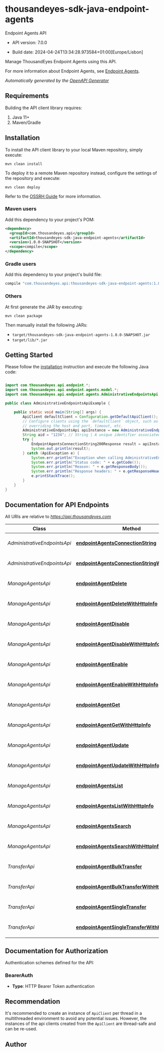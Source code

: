 # thousandeyes-sdk-java-endpoint-agents

Endpoint Agents API

- API version: 7.0.0

- Build date: 2024-04-24T13:34:28.973584+01:00[Europe/Lisbon]

Manage ThousandEyes Endpoint Agents using this API. 

For more information about Endpoint Agents, see [Endpoint Agents](https://docs.thousandeyes.com/product-documentation/global-vantage-points/endpoint-agents).


*Automatically generated by the [OpenAPI Generator](https://openapi-generator.tech)*

## Requirements

Building the API client library requires:

1. Java 11+
2. Maven/Gradle

## Installation

To install the API client library to your local Maven repository, simply execute:

```shell
mvn clean install
```

To deploy it to a remote Maven repository instead, configure the settings of the repository and execute:

```shell
mvn clean deploy
```

Refer to the [OSSRH Guide](http://central.sonatype.org/pages/ossrh-guide.html) for more information.

### Maven users

Add this dependency to your project's POM:

```xml
<dependency>
  <groupId>com.thousandeyes.api</groupId>
  <artifactId>thousandeyes-sdk-java-endpoint-agents</artifactId>
  <version>1.0.0-SNAPSHOT</version>
  <scope>compile</scope>
</dependency>
```

### Gradle users

Add this dependency to your project's build file:

```groovy
compile "com.thousandeyes.api:thousandeyes-sdk-java-endpoint-agents:1.0.0-SNAPSHOT"
```

### Others

At first generate the JAR by executing:

```shell
mvn clean package
```

Then manually install the following JARs:

- `target/thousandeyes-sdk-java-endpoint-agents-1.0.0-SNAPSHOT.jar`
- `target/lib/*.jar`

## Getting Started

Please follow the [installation](#installation) instruction and execute the following Java code:

```java

import com.thousandeyes.api.endpoint.*;
import com.thousandeyes.api.endpoint.agents.model.*;
import com.thousandeyes.api.endpoint.agents.AdministrativeEndpointsApi;

public class AdministrativeEndpointsApiExample {

    public static void main(String[] args) {
        ApiClient defaultClient = Configuration.getDefaultApiClient();
        // Configure clients using the `defaultClient` object, such as
        // overriding the host and port, timeout, etc.
        AdministrativeEndpointsApi apiInstance = new AdministrativeEndpointsApi(defaultClient);
        String aid = "1234"; // String | A unique identifier associated with your account group. You can retrieve your `AccountGroupId` from the `/account-groups` endpoint. Note that you must be assigned to the target account group. Specifying this parameter without being assigned to the target account group will result in an error response.
        try {
            EndpointAgentsConnectionString200Response result = apiInstance.endpointAgentsConnectionString(aid);
            System.out.println(result);
        } catch (ApiException e) {
            System.err.println("Exception when calling AdministrativeEndpointsApi#endpointAgentsConnectionString");
            System.err.println("Status code: " + e.getCode());
            System.err.println("Reason: " + e.getResponseBody());
            System.err.println("Response headers: " + e.getResponseHeaders());
            e.printStackTrace();
        }
    }
}

```

## Documentation for API Endpoints

All URIs are relative to *https://api.thousandeyes.com*

Class | Method | HTTP request | Description
------------ | ------------- | ------------- | -------------
*AdministrativeEndpointsApi* | [**endpointAgentsConnectionString**](docs/AdministrativeEndpointsApi.md#endpointAgentsConnectionString) | **GET** /v7/endpoint/agents/connection-string | Get agent connection string
*AdministrativeEndpointsApi* | [**endpointAgentsConnectionStringWithHttpInfo**](docs/AdministrativeEndpointsApi.md#endpointAgentsConnectionStringWithHttpInfo) | **GET** /v7/endpoint/agents/connection-string | Get agent connection string
*ManageAgentsApi* | [**endpointAgentDelete**](docs/ManageAgentsApi.md#endpointAgentDelete) | **DELETE** /v7/endpoint/agents/{agentId} | Delete endpoint agent
*ManageAgentsApi* | [**endpointAgentDeleteWithHttpInfo**](docs/ManageAgentsApi.md#endpointAgentDeleteWithHttpInfo) | **DELETE** /v7/endpoint/agents/{agentId} | Delete endpoint agent
*ManageAgentsApi* | [**endpointAgentDisable**](docs/ManageAgentsApi.md#endpointAgentDisable) | **POST** /v7/endpoint/agents/{agentId}/disable | Disable endpoint agent
*ManageAgentsApi* | [**endpointAgentDisableWithHttpInfo**](docs/ManageAgentsApi.md#endpointAgentDisableWithHttpInfo) | **POST** /v7/endpoint/agents/{agentId}/disable | Disable endpoint agent
*ManageAgentsApi* | [**endpointAgentEnable**](docs/ManageAgentsApi.md#endpointAgentEnable) | **POST** /v7/endpoint/agents/{agentId}/enable | Enable endpoint agent
*ManageAgentsApi* | [**endpointAgentEnableWithHttpInfo**](docs/ManageAgentsApi.md#endpointAgentEnableWithHttpInfo) | **POST** /v7/endpoint/agents/{agentId}/enable | Enable endpoint agent
*ManageAgentsApi* | [**endpointAgentGet**](docs/ManageAgentsApi.md#endpointAgentGet) | **GET** /v7/endpoint/agents/{agentId} | Retrieve endpoint agent
*ManageAgentsApi* | [**endpointAgentGetWithHttpInfo**](docs/ManageAgentsApi.md#endpointAgentGetWithHttpInfo) | **GET** /v7/endpoint/agents/{agentId} | Retrieve endpoint agent
*ManageAgentsApi* | [**endpointAgentUpdate**](docs/ManageAgentsApi.md#endpointAgentUpdate) | **PATCH** /v7/endpoint/agents/{agentId} | Update endpoint agent
*ManageAgentsApi* | [**endpointAgentUpdateWithHttpInfo**](docs/ManageAgentsApi.md#endpointAgentUpdateWithHttpInfo) | **PATCH** /v7/endpoint/agents/{agentId} | Update endpoint agent
*ManageAgentsApi* | [**endpointAgentsList**](docs/ManageAgentsApi.md#endpointAgentsList) | **GET** /v7/endpoint/agents | List endpoint agents
*ManageAgentsApi* | [**endpointAgentsListWithHttpInfo**](docs/ManageAgentsApi.md#endpointAgentsListWithHttpInfo) | **GET** /v7/endpoint/agents | List endpoint agents
*ManageAgentsApi* | [**endpointAgentsSearch**](docs/ManageAgentsApi.md#endpointAgentsSearch) | **POST** /v7/endpoint/agents/filter | Filter endpoint agents
*ManageAgentsApi* | [**endpointAgentsSearchWithHttpInfo**](docs/ManageAgentsApi.md#endpointAgentsSearchWithHttpInfo) | **POST** /v7/endpoint/agents/filter | Filter endpoint agents
*TransferApi* | [**endpointAgentBulkTransfer**](docs/TransferApi.md#endpointAgentBulkTransfer) | **POST** /v7/endpoint/agents/transfer/bulk | Bulk transfer agents
*TransferApi* | [**endpointAgentBulkTransferWithHttpInfo**](docs/TransferApi.md#endpointAgentBulkTransferWithHttpInfo) | **POST** /v7/endpoint/agents/transfer/bulk | Bulk transfer agents
*TransferApi* | [**endpointAgentSingleTransfer**](docs/TransferApi.md#endpointAgentSingleTransfer) | **POST** /v7/endpoint/agents/{agentId}/transfer | Transfer endpoint agent
*TransferApi* | [**endpointAgentSingleTransferWithHttpInfo**](docs/TransferApi.md#endpointAgentSingleTransferWithHttpInfo) | **POST** /v7/endpoint/agents/{agentId}/transfer | Transfer endpoint agent


<a id="documentation-for-authorization"></a>
## Documentation for Authorization


Authentication schemes defined for the API:
<a id="BearerAuth"></a>
### BearerAuth


- **Type**: HTTP Bearer Token authentication


## Recommendation

It's recommended to create an instance of `ApiClient` per thread in a multithreaded environment to avoid any potential issues.
However, the instances of the api clients created from the `ApiClient` are thread-safe and can be re-used.

## Author



